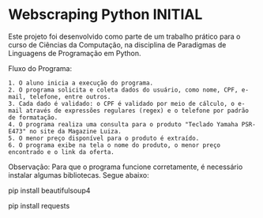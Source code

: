 # Webscraping Python INITIAL
 Este projeto foi desenvolvido como parte de um trabalho prático para o curso de Ciências da Computação, na disciplina de Paradigmas de Linguagens de Programação em Python.

 Fluxo do Programa:

    1. O aluno inicia a execução do programa.
    2. O programa solicita e coleta dados do usuário, como nome, CPF, e-mail, telefone, entre outros.
    3. Cada dado é validado: o CPF é validado por meio de cálculo, o e-mail através de expressões regulares (regex) e o telefone por padrão de formatação.
    4. O programa realiza uma consulta para o produto "Teclado Yamaha PSR-E473" no site da Magazine Luiza.
    5. O menor preço disponível para o produto é extraído.
    6. O programa exibe na tela o nome do produto, o menor preço encontrado e o link da oferta.

 Observação: Para que o programa funcione corretamente, é necessário instalar algumas bibliotecas. Segue abaixo:

 pip install beautifulsoup4
 
 pip install requests
